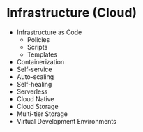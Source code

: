 # Infrastructure (Cloud)

- Infrastructure as Code
  - Policies
  - Scripts
  - Templates
- Containerization
- Self-service
- Auto-scaling
- Self-healing
- Serverless
- Cloud Native
- Cloud Storage
- Multi-tier Storage
- Virtual Development Environments
